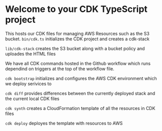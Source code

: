 # Welcome to your CDK TypeScript project

This hosts our CDK files for managing AWS Resources such as the S3 bucket.
`bin/cdk.ts` initializes the CDK project and creates a cdk-stack

`lib/cdk-stack` creates the S3 bucket along with a bucket policy and uploades the HTML files

We have all CDK commands hosted in the Github workflow which runs dependind on triggers at the top of the workflow file.

`cdk bootstrap` initializes and configures the AWS CDK environment which we deploy serivices to

`cdk diff` provides differences between the currently deployed stack and the current local CDK files

`cdk synth` creates a CloudFormation template of all the resources in CDK files

`cdk deploy` deployes the template with resources to AWS